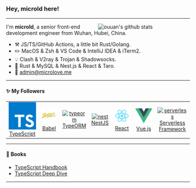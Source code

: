 ### Hey, microld here! 

---

<img align="right" alt="ouuan's github stats" width="50%" src="https://github-readme-stats.vercel.app/api?username=2627500295&show_icons=true&theme=dark">

I'm **microld**, a senior front-end development engineer from Wuhan, Hubei, China.

-   :hammer_and_pick: JS/TS/GitHub Actions, a little bit Rust/Golang.
-   :pencil2: MacOS & Zsh & VS Code & IntelliJ IDEA & iTerm2.
-   :bulb: Clash & V2ray & Trojan & Shadowsocks.
-   :thinking: Rust & MySQL & Nest.js & React & Taro.
-   :email: admin@microlove.me

---

#### :sparkles: My Followers

<table>
  <tr>
    <td align="center">
      <a href="https://github.com/microsoft/TypeScript">
        <img src="https://raw.githubusercontent.com/github/explore/80688e429a7d4ef2fca1e82350fe8e3517d3494d/topics/typescript/typescript.png" width="100px;" alt="TypeScript"/>
      </a>
      <br />
      <a href="https://github.com/microsoft/TypeScript">TypeScript</a>
    </td>
    <!-- -->
    <td align="center">
      <a href="https://github.com/babel/babel">
        <img src="https://raw.githubusercontent.com/github/explore/cb39e2385dfcec8a661d01bfacff6b1e33bbaa9d/topics/babel/babel.png" width="100px;" alt="babel"/>
      </a>
      <br />
      <a href="https://github.com/babel/babel">Babel</a>
    </td>
    <!-- -->
    <td align="center">
      <a href="https://github.com/typeorm/typeorm">
        <img src="https://avatars0.githubusercontent.com/u/20165699?s=200&v=4" width="100px;" alt="typeorm"/>
      </a>
      <br />
      <a href="https://github.com/typeorm/typeorm">TypeORM</a>
    </td>
    <!-- -->
    <td align="center">
      <a href="https://github.com/nestjs/nest">
        <img src="https://avatars1.githubusercontent.com/u/28507035?s=200&v=4" width="100px;" alt="nest"/>
      </a>
      <br />
      <a href="https://github.com/nestjs/nest">NestJS</a>
    </td>
    <!-- -->
    <td align="center">
      <a href="https://github.com/facebook/react">
        <img src="https://raw.githubusercontent.com/github/explore/80688e429a7d4ef2fca1e82350fe8e3517d3494d/topics/react/react.png" width="100px;" alt="react"/>
      </a>
      <br />
      <a href="https://github.com/facebook/react">React</a>
    </td>
    <!-- -->
    <td align="center">
      <a href="https://github.com/vuejs/vue">
        <img src="https://raw.githubusercontent.com/github/explore/80688e429a7d4ef2fca1e82350fe8e3517d3494d/topics/vue/vue.png" width="100px;" alt="Vue.js"/>
      </a>
      <br />
      <a href="https://github.com/vuejs/vue">Vue.js</a>
    </td>
    <!-- -->
    <td align="center">
      <a href="https://github.com/serverless/serverless">
        <img src="https://raw.githubusercontent.com/github/explore/80688e429a7d4ef2fca1e82350fe8e3517d3494d/topics/serverless/serverless.png" width="100px;" alt="serverless"/>
      </a>
      <br />
      <a href="https://github.com/serverless/serverless">Serverless Framework</a>
    </td>
  </tr>
</table>

---

#### :open_book: Books

-   [TypeScript Handbook](https://github.com/zhongsp/TypeScript)
-   [TypeScript Deep Dive](https://github.com/jkchao/typescript-book-chinese)

---

